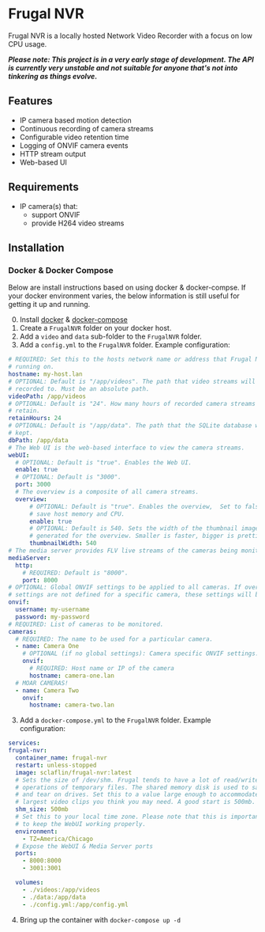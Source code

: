 # Frugal NVR #

Frugal NVR is a locally hosted Network Video Recorder with a focus on low CPU usage.

***Please note: This project is in a very early stage of development. The API is
currently very unstable and not suitable for anyone that's not into tinkering as
things evolve.***

## Features ##

* IP camera based motion detection
* Continuous recording of camera streams
* Configurable video retention time
* Logging of ONVIF camera events
* HTTP stream output
* Web-based UI

## Requirements ##

* IP camera(s) that:
    * support ONVIF
    * provide H264 video streams

## Installation ##

### Docker & Docker Compose

Below are install instructions based on using docker & docker-compse. If your docker environment varies, the below information is still useful for
getting it up and running.

0. Install [docker](https://docs.docker.com/engine/install/) & [docker-compose](https://docs.docker.com/compose/install/)
1. Create a `FrugalNVR` folder on your docker host.
2. Add a `video` and `data` sub-folder to the `FrugalNVR` folder.
2. Add a `config.yml` to the `FrugalNVR` folder. Example configuration:
  ```yml
  # REQUIRED: Set this to the hosts network name or address that Frugal NVR is
  # running on.
  hostname: my-host.lan
  # OPTIONAL: Default is "/app/videos". The path that video streams will be
  # recorded to. Must be an absolute path.
  videoPath: /app/videos
  # OPTIONAL: Default is "24". How many hours of recorded camera streams to 
  # retain.
  retainHours: 24
  # OPTIONAL: Default is "/app/data". The path that the SQLite database will be
  # kept.
  dbPath: /app/data
  # The Web UI is the web-based interface to view the camera streams.
  webUI:
    # OPTIONAL: Default is "true". Enables the Web UI.
    enable: true
    # OPTIONAL: Default is "3000".
    port: 3000
    # The overview is a composite of all camera streams.
    overview:
        # OPTIONAL: Default is "true". Enables the overview,  Set to false to
        # save host memory and CPU.
        enable: true
        # OPTIONAL: Default is 540. Sets the width of the thumbnail images
        # generated for the overview. Smaller is faster, bigger is prettier. :)
        thumbnailWidth: 540
  # The media server provides FLV live streams of the cameras being monitored.
  mediaServer:
    http:
      # REQUIRED: Default is "8000".
      port: 8000
  # OPTIONAL: Global ONVIF settings to be applied to all cameras. If overriding
  # settings are not defined for a specific camera, these settings will be used.
  onvif:
    username: my-username
    password: my-password
  # REQUIRED: List of cameras to be monitored.
  cameras:
    # REQUIRED: The name to be used for a particular camera.
    - name: Camera One
      # OPTIONAL (if no global settings): Camera specific ONVIF settings.
      onvif:
        # REQUIRED: Host name or IP of the camera
        hostname: camera-one.lan
    # MOAR CAMERAS!
    - name: Camera Two
      onvif:
        hostname: camera-two.lan
  ```
3. Add a `docker-compose.yml` to the `FrugalNVR` folder. Example configuration:
  ```yml
  services:
  frugal-nvr:
    container_name: frugal-nvr
    restart: unless-stopped
    image: sclaflin/frugal-nvr:latest
    # Sets the size of /dev/shm. Frugal tends to have a lot of read/write
    # operations of temporary files. The shared memory disk is used to save wear
    # and tear on drives. Set this to a value large enough to accommodate the
    # largest video clips you think you may need. A good start is 500mb.
    shm_size: 500mb
    # Set this to your local time zone. Please note that this is important
    # to keep the WebUI working properly.
    environment:
      - TZ=America/Chicago
    # Expose the WebUI & Media Server ports
    ports:
      - 8000:8000
      - 3001:3001

    volumes:
      - ./videos:/app/videos
      - ./data:/app/data
      - ./config.yml:/app/config.yml
  ```
4. Bring up the container with `docker-compose up -d`
